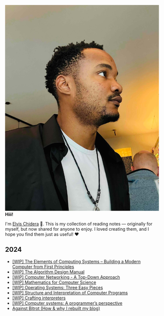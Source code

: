 <div class="circular-image-container">
    <img src="/docs/assets/avatar.jpg" alt="Elvis Chidera" class="circular-image" />
</div>

<div class="text-center"><strong>Hiii!</strong></div>

I'm [Elvis Chidera](https://elvischidera.com) 👋. This is my collection of reading notes — originally for myself, but now shared for anyone to enjoy. I loved creating them, and I hope you find them just as useful! ❤️

## 2024
- [[WIP] The Elements of Computing Systems – Building a Modern Computer from First Principles](/src/2025-1-nand-to-tetris.md)
- [[WIP] The Algorithm Design Manual](/src/2025-2-algorithm-design-manual.md)
- [[WIP] Computer Networking - A Top-Down Approach](/src/2025-3-computer-networking-top-down.md)
- [[WIP] Mathematics for Computer Science](/src/2025-4-mathematics-for-computer-science.md)
- [[WIP] Operating Systems: Three Easy Pieces](/src/2025-5-os-three-easy-pieces.md)
- [[WIP] Structure and Interpretation of Computer Programs](/src/2025-6-sicp.md)
- [[WIP] Crafting interpreters](/src/2025-7-crafting-interpreters.md)
- [[WIP] Computer systems: A programmer’s perspective](/src/2025-8-computer-systems-programmers-perspective.md)
- [Against Bitrot (How & why I rebuilt my blog)](/src/2025-how.md)
